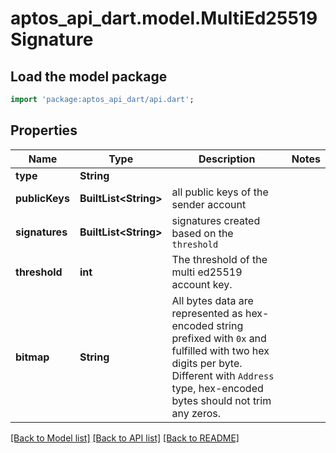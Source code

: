 # aptos_api_dart.model.MultiEd25519Signature

## Load the model package
```dart
import 'package:aptos_api_dart/api.dart';
```

## Properties
Name | Type | Description | Notes
------------ | ------------- | ------------- | -------------
**type** | **String** |  | 
**publicKeys** | **BuiltList&lt;String&gt;** | all public keys of the sender account | 
**signatures** | **BuiltList&lt;String&gt;** | signatures created based on the `threshold` | 
**threshold** | **int** | The threshold of the multi ed25519 account key. | 
**bitmap** | **String** | All bytes data are represented as hex-encoded string prefixed with `0x` and fulfilled with two hex digits per byte.  Different with `Address` type, hex-encoded bytes should not trim any zeros.  | 

[[Back to Model list]](../README.md#documentation-for-models) [[Back to API list]](../README.md#documentation-for-api-endpoints) [[Back to README]](../README.md)


